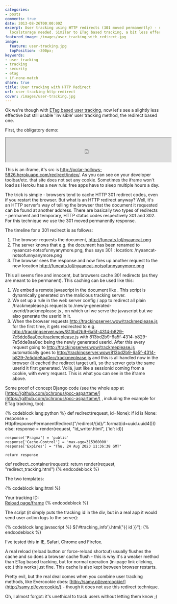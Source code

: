 ```yaml
---
categories:
- posts
comments: true
date: 2013-08-26T00:00:00Z
excerpt: User tracking using HTTP redirects (301 moved permanently) - no cookies or
  localstorage needed. Similar to ETag based tracking, a bit less effective though.
featured_image: /images/user_tracking_with_redirect.jpg
image:
  feature: user-tracking.jpg
  topPosition: -300px;
keywords:
- user tracking
- tracking
- security
- etag
- if-none-match
share: true
title: User tracking with HTTP Redirect
url: user-tracking-http-redirect
cover: /images/user-tracking.jpg
---
```


Ok we're though with [ETag based user tracking](/tracking-without-cookies/), now let's see a slightly less effective but still usable 'invisible' user tracking method, the redirect based one.


First, the obligatory demo:
<iframe width="540" height="80" src="https://polar-hollows-5826.herokuapp.com/redirect/index/"></iframe>

This is an iframe, it's src is http://polar-hollows-5826.herokuapp.com/redirect/index/. As you can see on your developer toolbar/etc. that site does not set any cookie. Sometimes the iframe won't load as Heroku has a new rule: free apps have to sleep multiple hours a day.
  
The trick is simple - browsers tend to cache HTTP 301 redirect codes, even if you restart the browser. But what is an HTTP redirect anyway? Well, it's an HTTP server's way of telling the browser that the document it requested can be found at another address. There are basically two types of redirects - permanent and temporary, HTTP status codes respectively 301 and 302. For this technique we use the 301 moved permanently response.
  
The timeline for a 301 redirect is as follows:
  
1. The browser requests the document, http://funcats.lol/nyaancat.png
2. The server knows that e.g. the document has been renamed to nyaancat-notsofunnyanymore.png, thus says 301 : location: /nyaancat-notsofunnyanymore.png
3. The browser sees the response and now fires up another request to the new location http://funcats.lol/nyaancat-notsofunnyanymore.png
  
This all seems fine and innocent, but browsers cache 301 redirects (as they are meant to be permanent). This caching can be used like this:

1. We embed a remote javascript in the document like <script src="http://trackingserver.wow/trackmeplease.js"></script> . This script is dynamically generated on the malicious tracking server.
2. We set up a rule in the web server config / app to redirect all plain /trackmeplease.js requests to /newly-generated-userid/trackmeplease.js , on which url we serve the javascript but we also generate the userid in it.
3. When the browser requests http://trackingserver.wow/trackmeplease.js for the first time, it gets redirected to e.g. http://trackingserver.wow/813bd2b9-6a5f-4314-b829-7e5dde8aa0ec/trackmeplease.js with 813bd2b9-6a5f-4314-b829-7e5dde8aa0ec being the newly generated userid. After this every request going to http://trackingserver.wow/trackmeplease.js automatically goes to http://trackingserver.wow/813bd2b9-6a5f-4314-b829-7e5dde8aa0ec/trackmeplease.js and this is all handled now in the browser (it cached the redirect target url), so the server gets the same userid it first generated. 
Voilá, just like a sessionid coming from a cookie, with every request. This is what you can see in the iframe above.
  
Some proof of concept Django code (see the whole app at [https://github.com/ochronus/poc-aspartame/](https://github.com/ochronus/poc-aspartame/) , including the example for ETag tracking, too):

{% codeblock lang:python %}
def redirect(request, id=None):
    if id is None:
        response = HttpResponsePermanentRedirect("/redirect/{id}/".format(id=uuid.uuid4()))
    else:
        response = render(request, "id_writer.html", {'id': id})

    response['Pragma'] = 'public'
    response['Cache-Control'] = 'max-age=315360000'
    response['Expires'] = "Thu, 24 Aug 2023 11:36:38 GMT"

    return response

def redirect_container(request):
    return render(request, "redirect_tracking.html")
{% endcodeblock %}
  
The two templates:
  
{% codeblock lang:html %}
<!doctype html>

<html lang="en">
<head>
  <meta charset="utf-8">

  <title>Redirect user tracking test</title>

</head>

<body>
  Your tracking ID:
  <div id="tracking_info"></div>
  <a href="/redirect/index/">Reload page/frame</a>
  <script src="//cdnjs.cloudflare.com/ajax/libs/jquery/1.9.1/jquery.min.js"></script>
  <script src="/redirect/"></script>
</body>
</html>
{% endcodeblock %}
  
The script (it simply puts the tracking id in the div, but in a real app it would send user action logs to the server):
  
{% codeblock lang:javascript %}
$('#tracking_info').html("{{ id }}");
{% endcodeblock %}

  
I've tested this in IE, Safari, Chrome and Firefox.

A real reload (reload button or force-reload shortcut) usually flushes the cache and so does a browser cache flush - this is why it's a weaker method than ETag based tracking, but for normal operation (in-page link clicking, etc.) this works just fine. This cache is also kept between browser restarts.

Pretty evil, but the real deal comes when you combine user tracking methods, like Evercookie does: [http://samy.pl/evercookie/](http://samy.pl/evercookie/) - though it does not use this redirect technique.

Oh, I almost forgot: it's unethical to track users without letting them know ;)
